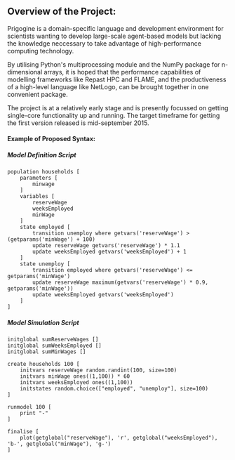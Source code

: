 ## Overview of the Project:

Prigogine is a domain-specific language and development environment for scientists wanting to develop large-scale agent-based models but lacking the knowledge neccessary to take advantage of high-performance computing technology.

By utilising Python's multiprocessing module and the NumPy package for n-dimensional arrays, it is hoped that the performance capabilities of modelling frameworks like Repast HPC and FLAME, and the productiveness of a high-level language like NetLogo, can be brought together in one convenient package.

The project is at a relatively early stage and is presently focussed on getting single-core functionality up and running. The target timeframe for getting the first version released is mid-september 2015.

#### Example of Proposed Syntax:

##### Model Definition Script

    population households [
        parameters [
            minwage
        ]
        variables [
            reserveWage
            weeksEmployed
            minWage
        ]
        state employed [
            transition unemploy where getvars('reserveWage') > (getparams('minWage') + 100)
            update reserveWage getvars('reserveWage') * 1.1
            update weeksEmployed getvars('weeksEmployed') + 1
        ]
        state unemploy [
            transition employed where getvars('reserveWage') <= getparams('minWage')
            update reserveWage maximum(getvars('reserveWage') * 0.9, getparams('minWage'))
            update weeksEmployed getvars('weeksEmployed')
        ]
    ]

##### Model Simulation Script

    initglobal sumReserveWages []
    initglobal sumWeeksEmployed []
    initglobal sumMinWages []

    create households 100 [
        initvars reserveWage random.randint(100, size=100)
        initvars minWage ones((1,100)) * 60
        initvars weeksEmployed ones((1,100))
        initstates random.choice(["employed", "unemploy"], size=100)
    ]

    runmodel 100 [
        print "-"
    ]

    finalise [
        plot(getglobal("reserveWage"), 'r', getglobal("weeksEmployed"), 'b-', getglobal("minWage"), 'g-')
    ]


